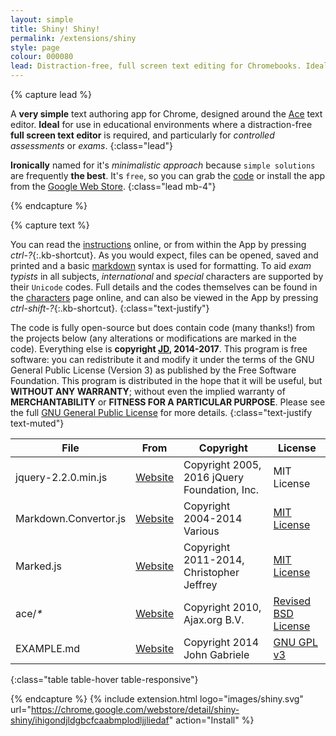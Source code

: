 ```yaml
---
layout: simple
title: Shiny! Shiny!
permalink: /extensions/shiny
style: page
colour: 000080
lead: Distraction-free, full screen text editing for Chromebooks. Ideal for controlled assessments and exams.
---
```

{% capture lead %}

A __very simple__ text authoring app for Chrome, designed around the [Ace](https://ace.c9.io) text editor. __Ideal__ for use in educational environments where a distraction-free __full screen text editor__ is required, and particularly for _controlled assessments_ or _exams_.
{:class="lead"}

__Ironically__ named for it's _minimalistic approach_ because `simple solutions` are frequently __the best__. It's `free`, so you can grab the [code](https://github.com/thiscouldbejd/Shiny-Shiny) or install the app from the [Google Web Store](https://chrome.google.com/webstore/detail/shiny-shiny/ihigondjldgbcfcaabmplodljjliedaf).
{:class="lead mb-4"}

{% endcapture %}

{% capture text %}

You can read the [instructions](https://github.com/thiscouldbejd/Shiny-Shiny/blob/master/documentation/INSTRUCTIONS.md) online, or from within the App by pressing *ctrl-?*{:.kb-shortcut}. As you would expect, files can be opened, saved and printed and a basic [markdown](https://daringfireball.net/projects/markdown/syntax) syntax is used for formatting. To aid _exam typists_ in all subjects, _international_ and _special_ characters are supported by their `Unicode` codes. Full details and the codes themselves can be found in the [characters](https://github.com/thiscouldbejd/Shiny-Shiny/blob/master/documentation/CHARACTERS.md) page online, and can also be viewed in the App by pressing *ctrl-shift-?*{:.kb-shortcut}.
{:class="text-justify"}

The code is fully open-source but does contain code (many thanks!) from the projects below (any alterations or modifications are marked in the code). Everything else is __copyright [JD](https://github.com/thiscouldbejd/), 2014-2017__. This program is free software: you can redistribute it and modify it under the terms of the GNU General Public License (Version 3) as published by the Free Software Foundation. This program is distributed in the hope that it will be useful, but __WITHOUT ANY WARRANTY__; without even the implied warranty of __MERCHANTABILITY__ or __FITNESS FOR A PARTICULAR PURPOSE__.  Please see the full [GNU General Public License](https://github.com/thiscouldbejd/Shiny-Shiny/blob/master/LICENSE) for more details.
{:class="text-justify text-muted"}
    
|File|From|Copyright|License|
|---|---|---|---|
|jquery-2.2.0.min.js|[Website](http://jquery.org)|Copyright 2005, 2016 jQuery Foundation, Inc.|MIT License|
|Markdown.Convertor.js|[Website](https://code.google.com/p/pagedown/)|Copyright 2004-2014 Various|[MIT License](https://code.google.com/p/pagedown/source/browse/LICENSE.txt)|
|Marked.js|[Website](https://github.com/chjj/marked)|Copyright 2011-2014, Christopher Jeffrey|[MIT License](https://github.com/chjj/marked/blob/master/LICENSE)|
|ace/_*_|[Website](https://ace.c9.io)|Copyright 2010, Ajax.org B.V.|[Revised BSD License](https://github.com/ajaxorg/ace/blob/master/LICENSE)|
|EXAMPLE.md|[Website](http://www.unexpected-vortices.com/sw/rippledoc/quick-markdown-example.html)|Copyright 2014 John Gabriele|[GNU GPL v3](http://www.gnu.org/licenses/)|
{:class="table table-hover table-responsive"}

{% endcapture %}
{% include extension.html logo="images/shiny.svg" url="https://chrome.google.com/webstore/detail/shiny-shiny/ihigondjldgbcfcaabmplodljjliedaf" action="Install" %}